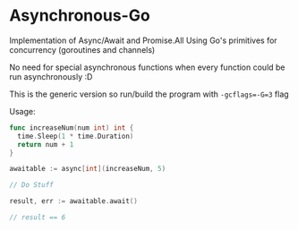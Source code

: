 # Asynchronous-Go
Implementation of Async/Await and Promise.All Using Go's primitives for concurrency (goroutines and channels)

No need for special asynchronous functions when every function could be run asynchronously :D

This is the generic version so run/build the program with ```-gcflags=-G=3``` flag

Usage:

```go
func increaseNum(num int) int {
  time.Sleep(1 * time.Duration)
  return num + 1
}

awaitable := async[int](increaseNum, 5)

// Do Stuff

result, err := awaitable.await()

// result == 6
```
